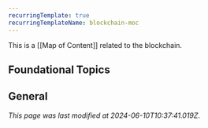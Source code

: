 ```yaml
---
recurringTemplate: true
recurringTemplateName: blockchain-moc
---
```


This is a [[Map of Content]] related to the blockchain.

## Foundational Topics

## General

_This page was last modified at 2024-06-10T10:37:41.019Z_.
